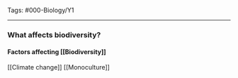 Tags: #000-Biology/Y1

---
### What affects biodiversity?
#### Factors affecting [[Biodiversity]]
[[Climate change]]
[[Monoculture]]

